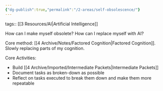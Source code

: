 ```yaml
---
{"dg-publish":true,"permalink":"/2-areas/self-obsolescence/"}
---
```


tags:: [[3 Resources/AI\|Artificial Intelligence]]

How can I make myself obsolete?
How can I replace myself with AI?

Core method: [[4 Archive/Notes/Factored Cognition\|Factored Cognition]]. Slowly replacing parts of my cognition.

Core Activities:
- Build [[4 Archive/Imported/Intermediate Packets\|Intermediate Packets]]
- Document tasks as broken-down as possible
- Reflect on tasks executed to break them down and make them more repeatable